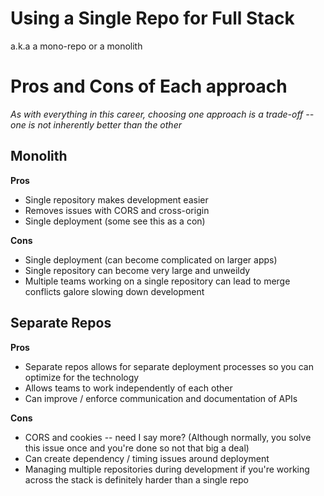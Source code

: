 # Using a Single Repo for Full Stack

a.k.a a mono-repo or a monolith

# Pros and Cons of Each approach

_As with everything in this career, choosing one approach is a trade-off -- one is not inherently better than the other_

## Monolith

**Pros**

- Single repository makes development easier
- Removes issues with CORS and cross-origin
- Single deployment (some see this as a con)

**Cons**

- Single deployment (can become complicated on larger apps)
- Single repository can become very large and unweildy
- Multiple teams working on a single repository can lead to merge conflicts galore slowing down development

## Separate Repos

**Pros**

- Separate repos allows for separate deployment processes so you can optimize for the technology
- Allows teams to work independently of each other
- Can improve / enforce communication and documentation of APIs

**Cons**

- CORS and cookies -- need I say more? (Although normally, you solve this issue once and you're done so not that big a deal)
- Can create dependency / timing issues around deployment
- Managing multiple repositories during development if you're working across the stack is definitely harder than a single repo
